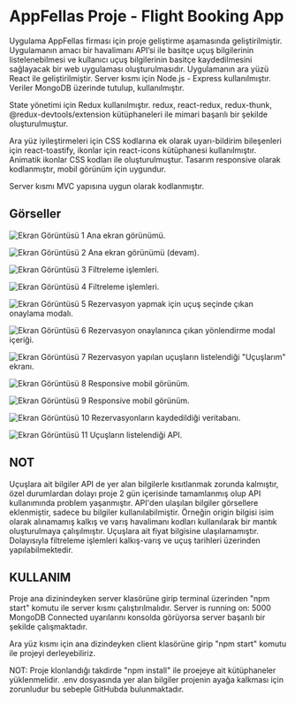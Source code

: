 # AppFellas Proje - Flight Booking App

Uygulama AppFellas firması için proje geliştirme aşamasında geliştirilmiştir. Uygulamanın amacı bir havalimanı
API’si ile basitçe uçuş bilgilerinin listelenebilmesi ve kullanıcı uçuş bilgilerinin basitçe
kaydedilmesini sağlayacak bir web uygulaması oluşturulmasıdır. Uygulamanın ara yüzü React ile geliştirilmiştir. Server kısmı için Node.js - Express kullanılmıştır. Veriler MongoDB üzerinde tutulup, kullanılmıştır.

State yönetimi için Redux kullanılmıştır. redux, react-redux, redux-thunk, @redux-devtools/extension kütüphaneleri ile mimari başarılı bir şekilde oluşturulmuştur.

Ara yüz iyileştirmeleri için CSS kodlarına ek olarak uyarı-bildirim bileşenleri için react-toastify, ikonlar için react-icons kütüphanesi kullanılmıştır. Animatik ikonlar CSS kodları ile oluşturulmuştur. Tasarım responsive olarak kodlanmıştır, mobil görünüm için uygundur.

Server kısmı MVC yapısına uygun olarak kodlanmıştır.

## Görseller

![Ekran Görüntüsü 1](./client/src/assets/screenshoots/home.png)
Ana ekran görünümü.

![Ekran Görüntüsü 2](./client/src/assets/screenshoots/home2.png)
Ana ekran görünümü (devam).

![Ekran Görüntüsü 3](./client/src/assets/screenshoots/search.png)
Filtreleme işlemleri.

![Ekran Görüntüsü 4](./client/src/assets/screenshoots/search2.png)
Filtreleme işlemleri.

![Ekran Görüntüsü 5](./client/src/assets/screenshoots/modal.png)
Rezervasyon yapmak için uçuş seçinde çıkan onaylama modalı.

![Ekran Görüntüsü 6](./client/src/assets/screenshoots/modal2.png)
Rezervasyon onaylanınca çıkan yönlendirme modal içeriği.

![Ekran Görüntüsü 7](./client/src/assets/screenshoots/my-flights.png)
Rezervasyon yapılan uçuşların listelendiği "Uçuşlarım" ekranı.

![Ekran Görüntüsü 8](./client/src/assets/screenshoots/mobil.png)
Responsive mobil görünüm.

![Ekran Görüntüsü 9](./client/src/assets/screenshoots/mobil2.png)
Responsive mobil görünüm.

![Ekran Görüntüsü 10](./client/src/assets/screenshoots/mongodb.png)
Rezervasyonların kaydedildiği veritabanı.

![Ekran Görüntüsü 11](./client/src/assets/screenshoots/api.png)
Uçuşların listelendiği API.

## NOT

Uçuşlara ait bilgiler API de yer alan bilgilerle kısıtlanmak zorunda kalmıştır, özel durumlardan dolayı proje 2 gün içerisinde tamamlanmış olup API kullanımında problem yaşanmıştır. API'den ulaşılan bilgiler görsellere eklenmiştir, sadece bu bilgiler kullanılabilmiştir. Örneğin origin bilgisi isim olarak alınamamış kalkış ve varış havalimanı kodları kullanılarak bir mantık oluşturulmaya çalışılmıştır. Uçuşlara ait fiyat bilgisine ulaşılamamıştır.
Dolayısıyla filtreleme işlemleri kalkış-varış ve uçuş tarihleri üzerinden yapılabilmektedir.

## KULLANIM

Proje ana dizinindeyken server klasörüne girip terminal üzerinden "npm start" komutu ile server kısmı çalıştırılmalıdır. Server is running on:  5000
MongoDB Connected uyarılarını konsolda görüyorsa server başarılı bir şekilde çalışmaktadır.

Ara yüz kısmı için ana dizindeyken client klasörüne girip "npm start" komutu ile projeyi derleyebiliriz.

NOT: Proje klonlandığı takdirde "npm install" ile proejeye ait kütüphaneler yüklenmelidir. .env dosyasında yer alan bilgiler projenin ayağa kalkması için zorunludur bu sebeple GitHubda bulunmaktadır.
